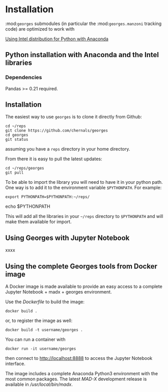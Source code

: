 # Installation

:mod:`georges` submodules (in particular the :mod:`georges.manzoni` tracking code) are optimized to work with 

[Using Intel distribution for Python with Anaconda](https://software.intel.com/en-us/articles/using-intel-distribution-for-python-with-anaconda)


## Python installation with Anaconda and the Intel libraries

### Dependencies

Pandas >= 0.21 required.

## Installation
The easiest way to use `georges` is to clone it directly from Github:

    cd ~/reps
    git clone https://github.com/chernals/georges
    cd georges
    git status
    
assuming you have a `reps` directory in your home directory.

From there it is easy to pull the latest updates:

    cd ~/reps/georges
    git pull
   
To be able to import the library you will need to have it in your python path. One way is to add it to the environment variable `$PYTHONPATH`. For example:

    export PYTHONPATH=$PYTHONPATH:~/reps/
echo $PYTHONPATH
    
This will add all the libraries in your `~/reps` directory to `$PYTHONPATH` and will make them available for import.
 
## Using Georges with Jupyter Notebook
xxxx  


## Using the complete Georges tools from Docker image
A Docker image is made available to provide an easy access to a complete Jupyter Notebook + madx + georges environment.
 
Use  the *Dockerfile* to build the image:
 
```
docker build .
```

or, to register the image as well:

```
docker build -t username/georges .
```

You can run a container with

```
docker run -it username/georges
```

then connect to [http://localhost:8888](http://localhost:8888) to access the Jupyter Notebook interface.

The image includes a complete Anaconda Python3 environment with the most common packages. 
The latest *MAD-X* development release is available in */usr/local/bin/madx*.